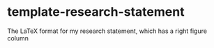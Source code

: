 # template-research-statement
The LaTeX format for my research statement, which has a right figure column 
